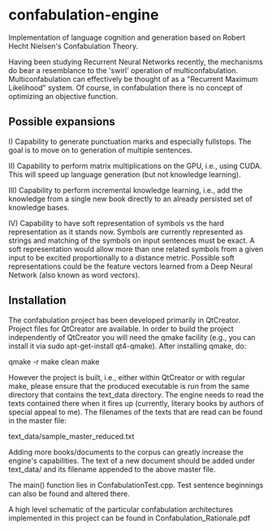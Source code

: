 confabulation-engine
====================

Implementation of language cognition and generation based on Robert Hecht Nielsen's Confabulation Theory.

Having been studying Recurrent Neural Networks recently, the mechanisms do bear a resemblance to the 'swirl' operation of multiconfabulation. Multiconfabulation can effectively be thought of as a "Recurrent Maximum Likelihood" system. Of course, in confabulation there is no concept of optimizing an objective function.

Possible expansions
-------------------

I) Capability to generate punctuation marks and especially fullstops. The goal is to move on to generation of multiple sentences.

II) Capability to perform matrix multiplications on the GPU, i.e., using CUDA. This will speed up language generation (but not knowledge learning).

III) Capability to perform incremental knowledge learning, i.e., add the knowledge from a single new book directly to an already persisted set of knowledge bases.

IV) Capability to have soft representation of symbols vs the hard representation as it stands now. Symbols are currently represented as strings and matching of the symbols on input sentences must be exact. A soft representation would allow more than one related symbols from a given input to be excited proportionally to a distance metric. Possible soft representations could be the feature vectors learned from a Deep Neural Network (also known as word vectors). 

Installation
------------

The confabulation project has been developed primarily in QtCreator. Project files for QtCreator are available. In order 
to build the project independently of QtCreator you will need the qmake facility (e.g., you can install
it via sudo apt-get-install qt4-qmake). After installing qmake, do: 

qmake -r
make clean
make 

However the project is built, i.e., either within QtCreator or with regular make, please ensure that the produced 
executable is run from the same directory that contains the text_data directory. The engine needs to read 
the texts contained there when it fires up (currently, literary books by authors of special appeal to me).
The filenames of the texts that are read can be found in the master file:

text_data/sample_master_reduced.txt

Adding more books/documents to the corpus can greatly increase the engine's capabilities. The text of a new 
document should be added under text_data/ and its filename appended to the above master file.

The main() function lies in ConfabulationTest.cpp. Test sentence beginnings can also be found and altered there.

A high level schematic of the particular confabulation architectures implemented in this project can be found in Confabulation_Rationale.pdf
